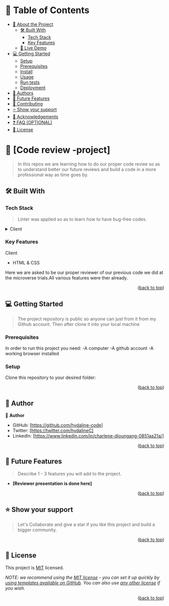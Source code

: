 # 📗 Table of Contents

- [📖 About the Project](#about-project)
  - [🛠 Built With](#built-with)
    - [Tech Stack](#tech-stack)
    - [Key Features](#key-features)
  - [🚀 Live Demo](#live-demo)
- [💻 Getting Started](#getting-started)
  - [Setup](#setup)
  - [Prerequisites](#prerequisites)
  - [Install](#install)
  - [Usage](#usage)
  - [Run tests](#run-tests)
  - [Deployment](#triangular_flag_on_post-deployment)
- [👥 Authors](#authors)
- [🔭 Future Features](#future-features)
- [🤝 Contributing](#contributing)
- [⭐️ Show your support](#support)
- [🙏 Acknowledgements](#acknowledgements)
- [❓ FAQ (OPTIONAL)](#faq)
- [📝 License](#license)



# 📖 [Code review -project] <a name="about-project"></a>

> In this repos we are learning how to do our proper code reviee so as to understand better our future reviews and build a code in a more professional way as time goes by. 



## 🛠 Built With <a name="HTML & CSS"></a>

### Tech Stack <a name="tech-stack"></a>

> Linter was applied so as to learn how to have bug-free codes.

<details>
  <summary>Client</summary>
  <ul>
    <li>HTML & CSS</li>
  </ul>
</details>



### Key Features <a name="key-features"></a>

  <summary>Client</summary>
  <ul>
    <li>HTML & CSS</li>
  </ul>

Here we are asked to be our proper reviewer of our previous code we did at the microverse trials.All various features were ther already.

<p align ="right">(<a href="#readme-top">back to top</a>)</p>

## 💻 Getting Started <a name="getting-started"></a>

> The project repository is public so anyone can just from it from my Github account.
> Then after clone it into your local machine

### Prerequisites

In order to run this project you need:
-A computer
-A github account
-A working browser installed

### Setup

Clone this repository to your desired folder:

<p align="right">(<a href="#readme-top">back to top</a>)</p>



## 👥 Author <a name="authors"></a>

👤 **Author**

- GitHub: [https://github.com/hydaline-code]
- Twitter: [https://twitter.com/hydalineC]
- LinkedIn: [https://www.linkedin.com/in/charlene-djoungang-0851aa21a/]

<p align="right">(<a href="#readme-top">back to top</a>)</p>



## 🔭 Future Features <a name="future-features"></a>

> Describe 1 - 3 features you will add to the project.

- **[Reviewer presentation is done here]**


<p align ="right">(<a href="#readme-top">back to top</a>)</p>


## ⭐️ Show your support <a name="support"></a>

> Let's Collaborate and give a star if you like this project and build a bigger community.

<p align ="right">(<a href="#readme-top">back to top</a>)</p>

## 📝 License <a name="license"></a>

This project is [MIT](./LICENSE) licensed.

_NOTE: we recommend using the [MIT license](https://choosealicense.com/licenses/mit/) - you can set it up quickly by [using templates available on GitHub](https://docs.github.com/en/communities/setting-up-your-project-for-healthy-contributions/adding-a-license-to-a-repository). You can also use [any other license](https://choosealicense.com/licenses/) if you wish._

<p align ="right">(<a href="#readme-top">back to top</a>)</p>
